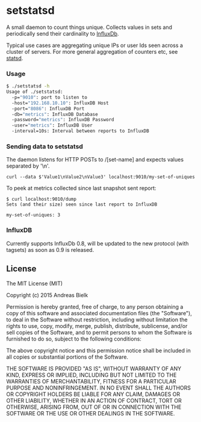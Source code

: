 # setstatsd
A small daemon to count things unique. Collects values in sets and periodically send their cardinality to [InfluxDb](http://influxdb.com/).

Typical use cases are aggregating unique IPs or user Ids seen across a cluster of servers. For more general aggregation of counters etc,
see [statsd](https://github.com/etsy/statsd/).

### Usage
```bash
$ ./setstatsd -h
Usage of ./setstatsd:
  -p="9010": port to listen to
  -host="192.168.10.10": InfluxDB Host
  -port="8086": InfluxDB Port
  -db="metrics": InfluxDB Database
  -password="metrics": InfluxDB Password
  -user="metrics": InfluxDB User
  -interval=10s: Interval between reports to InfluxDB
```

### Sending data to setstatsd
The daemon listens for HTTP POSTs to /[set-name] and expects values separated by '\n'.

```
curl --data $'Value1\nValue2\nValue3' localhost:9010/my-set-of-uniques
```

To peek at metrics collected since last snapshot sent report:
```
$ curl localhost:9010/dump
Sets (and their size) seen since last report to InfluxDB

my-set-of-uniques: 3
```

### InfluxDB
Currently supports InfluxDb 0.8, will be updated to the new protocol (with tagsets) as soon as 0.9 is released.

## License
The MIT License (MIT)

Copyright (c) 2015 Andreas Bielk

Permission is hereby granted, free of charge, to any person obtaining a copy
of this software and associated documentation files (the "Software"), to deal
in the Software without restriction, including without limitation the rights
to use, copy, modify, merge, publish, distribute, sublicense, and/or sell
copies of the Software, and to permit persons to whom the Software is
furnished to do so, subject to the following conditions:

The above copyright notice and this permission notice shall be included in all
copies or substantial portions of the Software.

THE SOFTWARE IS PROVIDED "AS IS", WITHOUT WARRANTY OF ANY KIND, EXPRESS OR
IMPLIED, INCLUDING BUT NOT LIMITED TO THE WARRANTIES OF MERCHANTABILITY,
FITNESS FOR A PARTICULAR PURPOSE AND NONINFRINGEMENT. IN NO EVENT SHALL THE
AUTHORS OR COPYRIGHT HOLDERS BE LIABLE FOR ANY CLAIM, DAMAGES OR OTHER
LIABILITY, WHETHER IN AN ACTION OF CONTRACT, TORT OR OTHERWISE, ARISING FROM,
OUT OF OR IN CONNECTION WITH THE SOFTWARE OR THE USE OR OTHER DEALINGS IN THE
SOFTWARE.
